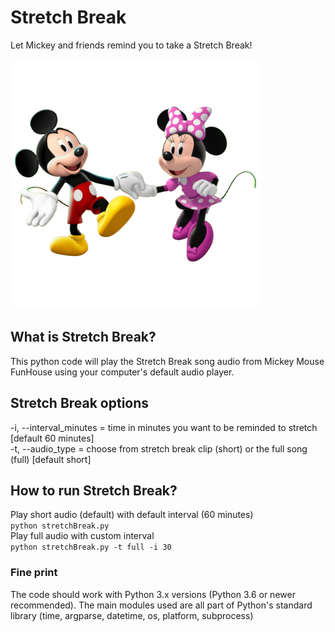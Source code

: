 # Stretch Break

Let Mickey and friends remind you to take a  Stretch Break!

<img src="Mickey_and_Minnie_Mickey_Mouse_Funhouse.png" alt="Mickey and Minnie" width="400" height="400">

## What is Stretch Break?
This python code will play the Stretch Break song audio from Mickey Mouse FunHouse using your computer's default audio player.

## Stretch Break options
-i, --interval_minutes = time in minutes you want to be reminded to stretch [default 60 minutes]<br>
-t, --audio_type = choose from stretch break clip (short) or the full song (full) [default short]

## How to run Stretch Break?
Play short audio (default) with default interval (60 minutes)<br>
`python stretchBreak.py`<br>
Play full audio with custom interval<br>
`python stretchBreak.py -t full -i 30`<br>

### Fine print
The code should work with Python 3.x versions (Python 3.6 or newer recommended). The main modules used are all part of Python's standard library (time, argparse, datetime, os, platform, subprocess)